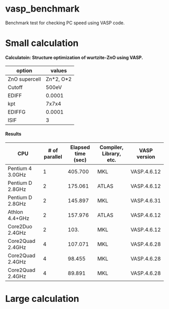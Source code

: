 # vasp_benchmark
Benchmark test for checking PC speed using VASP code.

# Small calculation
#### Calculatoin: Structure optimization of wurtzite-ZnO using VASP. 

| option | values |  
| ---- | ---- |
| ZnO supercell | Zn\*2, O\*2|  
| Cutoff | 500eV |
| EDIFF | 0.0001 |
| kpt | 7x7x4 |
| EDIFFG | 0.0001 |
| ISIF | 3  |

#### Results
| CPU  | # of parallel | Elapsed time (sec) | Compiler, Library, etc. |  VASP version |
| ---- | ---- |---- |---- |---- |
| Pentium 4 3.0GHz  | 1 | 405.700	| MKL |  VASP.4.6.12 |
| Pentium D 2.8GHz  | 2 | 175.061 | ATLAS | VASP.4.6.12 |
| Pentium D 2.8GHz  | 2 | 145.897 | MKL | VASP.4.6.31| 
| Athlon 4.4+GHz  | 2 | 157.976	 | ATLAS | VASP.4.6.12| 
| Core2Duo 2.4GHz  | 2 |103. | MKL | VASP.4.6.12| 
| Core2Quad 2.4GHz  | 4 | 107.071 | MKL | VASP.4.6.28| 
| Core2Quad 2.4GHz  | 4 | 98.455 | MKL | VASP.4.6.28| 
| Core2Quad 2.4GHz  | 4 | 89.891 | MKL | VASP.4.6.28| 



# Large calculation



